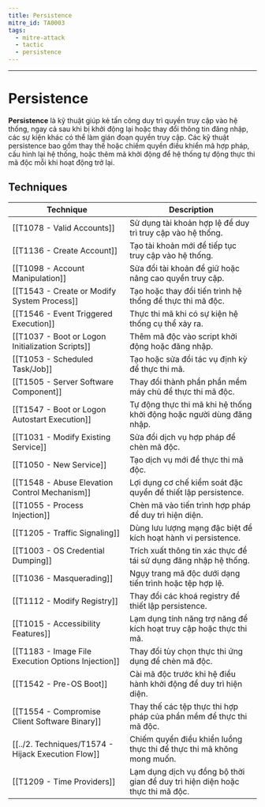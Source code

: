 ```yaml
---
title: Persistence
mitre_id: TA0003
tags:
  - mitre-attack
  - tactic
  - persistence
---
```

---
# Persistence
**Persistence** là kỹ thuật giúp kẻ tấn công duy trì quyền truy cập vào hệ thống, ngay cả sau khi bị khởi động lại hoặc thay đổi thông tin đăng nhập, các sự kiện khác có thể làm gián đoạn quyền truy cập. Các kỹ thuật persistence bao gồm thay thế hoặc chiếm quyền điều khiển mã hợp pháp, cấu hình lại hệ thống, hoặc thêm mã khởi động để hệ thống tự động thực thi mã độc mỗi khi hoạt động trở lại.

## Techniques

| Technique                                          | Description                                                                   |
| -------------------------------------------------- | ----------------------------------------------------------------------------- |
| [[T1078 - Valid Accounts]]                         | Sử dụng tài khoản hợp lệ để duy trì truy cập vào hệ thống.                    |
| [[T1136 - Create Account]]                         | Tạo tài khoản mới để tiếp tục truy cập vào hệ thống.                          |
| [[T1098 - Account Manipulation]]                   | Sửa đổi tài khoản để giữ hoặc nâng cao quyền truy cập.                        |
| [[T1543 - Create or Modify System Process]]        | Tạo hoặc thay đổi tiến trình hệ thống để thực thi mã độc.                     |
| [[T1546 - Event Triggered Execution]]              | Thực thi mã khi có sự kiện hệ thống cụ thể xảy ra.                            |
| [[T1037 - Boot or Logon Initialization Scripts]]   | Thêm mã độc vào script khởi động hoặc đăng nhập.                              |
| [[T1053 - Scheduled Task/Job]]                     | Tạo hoặc sửa đổi tác vụ định kỳ để thực thi mã.                               |
| [[T1505 - Server Software Component]]              | Thay đổi thành phần phần mềm máy chủ để thực thi mã độc.                      |
| [[T1547 - Boot or Logon Autostart Execution]]      | Tự động thực thi mã khi hệ thống khởi động hoặc người dùng đăng nhập.         |
| [[T1031 - Modify Existing Service]]                | Sửa đổi dịch vụ hợp pháp để chèn mã độc.                                      |
| [[T1050 - New Service]]                            | Tạo dịch vụ mới để thực thi mã độc.                                           |
| [[T1548 - Abuse Elevation Control Mechanism]]      | Lợi dụng cơ chế kiểm soát đặc quyền để thiết lập persistence.                 |
| [[T1055 - Process Injection]]                      | Chèn mã vào tiến trình hợp pháp để duy trì hiện diện.                         |
| [[T1205 - Traffic Signaling]]                      | Dùng lưu lượng mạng đặc biệt để kích hoạt hành vi persistence.                |
| [[T1003 - OS Credential Dumping]]                  | Trích xuất thông tin xác thực để tái sử dụng đăng nhập hệ thống.              |
| [[T1036 - Masquerading]]                           | Ngụy trang mã độc dưới dạng tiến trình hoặc tệp hợp lệ.                       |
| [[T1112 - Modify Registry]]                        | Thay đổi các khoá registry để thiết lập persistence.                          |
| [[T1015 - Accessibility Features]]                 | Lạm dụng tính năng trợ năng để kích hoạt truy cập hoặc thực thi mã.           |
| [[T1183 - Image File Execution Options Injection]] | Thay đổi tùy chọn thực thi ứng dụng để chèn mã độc.                           |
| [[T1542 - Pre-OS Boot]]                            | Cài mã độc trước khi hệ điều hành khởi động để duy trì hiện diện.             |
| [[T1554 - Compromise Client Software Binary]]      | Thay thế các tệp thực thi hợp pháp của phần mềm để thực thi mã độc.           |
| [[../2. Techniques/T1574 - Hijack Execution Flow]]                  | Chiếm quyền điều khiển luồng thực thi để thực thi mã không mong muốn.         |
| [[T1209 - Time Providers]]                         | Lạm dụng dịch vụ đồng bộ thời gian để duy trì hiện diện hoặc thực thi mã độc. |

